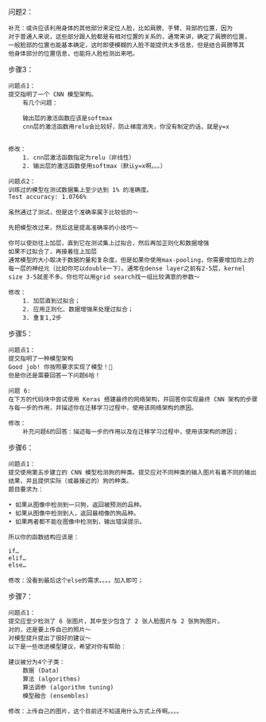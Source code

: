 问题2：

	补充：或许应该利用身体的其他部分来定位人脸，比如肩膀、手臂、背部的位置，因为
	对于普通人来说，这些部分跟人脸都是有相对位置的关系的，通常来讲，确定了肩膀的位置，
	一般脸部的位置也能基本确定，这时即便模糊的人脸不能提供太多信息，但是结合肩膀等其
	他身体部分的位置信息，也能将人脸检测出来吧。
	
步骤3：
	
	问题点1：
	提交指明了一个 CNN 模型架构。
		有几个问题：

		输出层的激活函数应该是softmax
		cnn层的激活函数用relu会比较好，防止梯度消失，你没有制定的话，就是y=x
	
	
	修改：
		1. cnn层激活函数指定为relu（非线性）
		2. 输出层的激活函数使用softmax（默认y=x啊。。。）
		
	问题点2：
	训练过的模型在测试数据集上至少达到 1% 的准确度。
	Test accuracy: 1.0766%

	虽然通过了测试，但是这个准确率属于比较低的～

	先把模型改过来，然后这是提高准确率的小技巧～

	你可以使劲往上加层，直到它在测试集上过拟合，然后再加正则化和数据增强
	如果不过拟合了，再接着往上加层
	通常模型的大小取决于数据的量和复杂度，但是如果你使用max-pooling，你需要增加向上的每一层的神经元（比如你可以double一下）。通常在dense layer之前有2-5层，kernel size 3-5就差不多。你也可以用grid search找一组比较满意的参数～	
	
	修改：
		1. 加层直到过拟合；
		2. 应用正则化、数据增强来处理过拟合；
		3. 重复1,2步
		
步骤5：
	
	问题点1：
	提交指明了一种模型架构
	Good job! 你按照要求实现了模型！👏
	但是你还是需要回答一下问题6哈！

	问题 6:
	在下方的代码块中尝试使用 Keras 搭建最终的网络架构，并回答你实现最终 CNN 架构的步骤与每一步的作用，并描述你在迁移学习过程中，使用该网络架构的原因。
	
	修改：
		补充问题6的回答：描述每一步的作用以及在迁移学习过程中，使用该架构的原因；
		
步骤6：
	
	问题点1：
	提交使用第五步建立的 CNN 模型检测狗的种类。提交应对不同种类的输入图片有着不同的输出结果，并且提供实际（或最接近的）狗的种类。
	题目要求为：

	• 如果从图像中检测到一只狗，返回被预测的品种。
	• 如果从图像中检测到人，返回最相像的狗品种。
	• 如果两者都不能在图像中检测到，输出错误提示。

	所以你的函数结构应该是：

	if…
	elif…
	else…
	
	修改：没看到最后这个else的需求。。。。加入即可；
	
步骤7：
	
	问题点1：
	提交应至少检测了 6 张图片，其中至少包含了 2 张人脸图片与 2 张狗狗图片。
	对的，还是要上传自己的照片～
	对模型提升提出了很好的建议～
	以下是一些改进模型建议，希望对你有帮助：

	建议被分为4个子类：
		数据 (Data)
		算法 (algorithms)
		算法调参 (algorithm tuning)
		模型融合 (ensembles)
		
	修改：上传自己的图片，这个目前还不知道用什么方式上传啊。。。。







